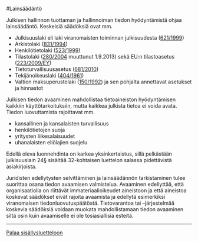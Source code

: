 #Lainsäädäntö

Julkisen hallinnon tuottaman ja hallinnoiman tiedon hyödyntämistä ohjaa lainsäädäntö. Keskeisiä säädöksiä ovat mm.
-	Julkisuuslaki eli laki viranomaisten toiminnan julkisuudesta ([621/1999](http://www.finlex.fi/fi/laki/ajantasa/1999/19990621)) 
-	Arkistolaki ([831/1994](http://www.finlex.fi/fi/laki/ajantasa/1994/19940831))
-	Henkilötietolaki ([523/1999](http://www.finlex.fi/fi/laki/ajantasa/1999/19990523))
-	Tilastolaki ([280/2004](http://www.finlex.fi/fi/laki/ajantasa/2004/20040280) muuttunut 1.9.2013) sekä EU:n tilastoasetus ([223/2009/EY](http://eur-lex.europa.eu/LexUriServ/LexUriServ.do?uri=OJ:L:2009:087:0164:0173:fi:PDF))
-	Tietoturvallisuusasetus ([681/2010](http://www.finlex.fi/fi/laki/alkup/2010/20100681))
-	Tekijänoikeuslaki ([404/1961](http://www.finlex.fi/fi/laki/ajantasa/1961/19610404)) 
-	Valtion maksuperustelaki ([150/1992](http://www.finlex.fi/fi/laki/ajantasa/1992/19920150)) ja sen pohjalta annettavat asetukset ja hinnastot

Julkisen tiedon avaaminen mahdollistaa tietoaineiston hyödyntämisen kaikkiin käyttötarkoituksiin, mutta kaikkea julkista tietoa ei voida avata. Tiedon luovuttamista rajoittavat mm.
-	kansallinen ja kansalaisten turvallisuus
-	henkilötietojen suoja
-	yritysten liikesalaisuudet
-	uhanalaisten eliölajien suojelu

Edellä oleva luonnehdinta on karkea yksinkertaistus, sillä pelkästään julkisuuslain 24§ sisältää 32-kohtaisen luettelon salassa pidettävistä asiakirjoista.

Juridisten edellytysten selvittäminen ja lainsäädännön tarkistaminen tulee suorittaa osana tiedon avaamisen valmistelua. Avaaminen edellyttää, että organisaatiolla on riittävät immateriaalioikeudet aineistoon ja että aineistoa koskevat säädökset eivät rajoita avaamista ja edellytä esimerkiksi viranomaisen tiedonluovutuspäätöstä. Tietovarantoa tai –järjestelmää koskevia säädöksiä voidaan muokata mahdollistamaan tiedon avaaminen siltä osin kuin avaamiselle ei ole tosiasiallisia esteitä.


-----
[Palaa sisällysluetteloon](Sisällysluettelo.md)

